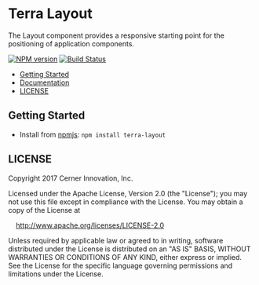 # Terra Layout

The Layout component provides a responsive starting point for the positioning of application components.

[![NPM version](https://badgen.net/npm/v/terra-layout)](https://www.npmjs.org/package/terra-layout)
[![Build Status](https://badgen.net/travis/cerner/terra-framework)](https://travis-ci.org/cerner/terra-framework)

- [Getting Started](#getting-started)
- [Documentation](https://github.com/cerner/terra-framework/tree/master/packages/terra-layout/docs)
- [LICENSE](#license)

## Getting Started

- Install from [npmjs](https://www.npmjs.com): `npm install terra-layout`

## LICENSE

Copyright 2017 Cerner Innovation, Inc.

Licensed under the Apache License, Version 2.0 (the "License"); you may not use this file except in compliance with the License. You may obtain a copy of the License at

&nbsp;&nbsp;&nbsp;&nbsp;http://www.apache.org/licenses/LICENSE-2.0

Unless required by applicable law or agreed to in writing, software distributed under the License is distributed on an "AS IS" BASIS, WITHOUT WARRANTIES OR CONDITIONS OF ANY KIND, either express or implied. See the License for the specific language governing permissions and limitations under the License.
